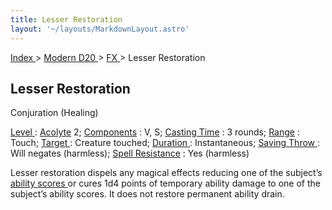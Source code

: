 ```yaml
---
title: Lesser Restoration
layout: '~/layouts/MarkdownLayout.astro'
---
```


[ Index ](/) > [ Modern D20 ](/modern.d20.srd) > [ FX ](/modern.d20.srd/fx) > Lesser Restoration

##  Lesser Restoration

Conjuration (Healing)

[ Level ](/modern.d20.srd/fx/level) : [ Acolyte](/modern.d20.srd/classes/advanced/acolyte) 2; [ Components](/modern.d20.srd/fx/components) : V, S; [ Casting Time](/modern.d20.srd/fx/casting.time) : 3 rounds; [ Range](/modern.d20.srd/fx/range) : Touch; [ Target ](/modern.d20.srd/fx/target) :
Creature touched; [ Duration ](/modern.d20.srd/fx/duration) : Instantaneous; [Saving Throw ](/modern.d20.srd/basics/saving.throws) : Will negates
(harmless); [ Spell Resistance](/modern.d20.srd/special.abilities/spell.resistance) : Yes (harmless)

Lesser restoration dispels any magical effects reducing one of the subject’s [ability scores ](/modern.d20.srd/basics/ability.scores) or cures 1d4 points of
temporary ability damage to one of the subject’s ability scores. It does not
restore permanent ability drain.


